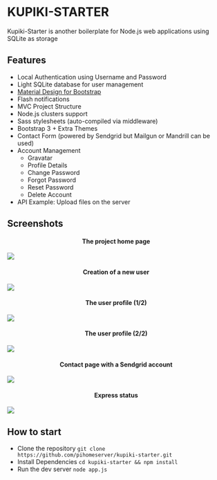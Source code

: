 KUPIKI-STARTER
==============

Kupiki-Starter is another boilerplate for Node.js web applications using SQLite as storage

Features
--------

- Local Authentication using Username and Password
- Light SQLite database for user management
- [Material Design for Bootstrap](http://fezvrasta.github.io/bootstrap-material-design/) 
- Flash notifications
- MVC Project Structure
- Node.js clusters support
- Sass stylesheets (auto-compiled via middleware)
- Bootstrap 3 + Extra Themes
- Contact Form (powered by Sendgrid but Mailgun or Mandrill can be used)
- Account Management
    - Gravatar
    - Profile Details
    - Change Password
    - Forgot Password
    - Reset Password
    - Delete Account
- API Example: Upload files on the server

Screenshots
-----------

<h4 align="center">The project home page</h4>
<img src="http://www.pihomeserver.fr/hosting/home.png">
<h4 align="center">Creation of a new user</h4>
<img src="http://www.pihomeserver.fr/hosting/signin.png">
<h4 align="center">The user profile (1/2)</h4>
<img src="http://www.pihomeserver.fr/hosting/profile1.png">
<h4 align="center">The user profile (2/2)</h4>
<img src="http://www.pihomeserver.fr/hosting/profile2.png">
<h4 align="center">Contact page with a Sendgrid account</h4>
<img src="http://www.pihomeserver.fr/hosting/contact.png">
<h4 align="center">Express status</h4>
<img src="http://www.pihomeserver.fr/hosting/express-status.png">

How to start
------------

- Clone the repository 
    ```git clone https://github.com/pihomeserver/kupiki-starter.git```
- Install Dependencies 
    ```cd kupiki-starter && npm install```
- Run the dev server
    ```node app.js```
